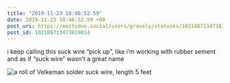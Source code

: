 ```yaml
---
title: "2019-11-23 18:46:52.59"
date: 2019-11-23 18:46:52.59 +00
post_uri: https://mastodon.social/users/gravely/statuses/103188713473819014
post_id: 103188713473819014
---
```

i keep calling this suck wire “pick up”, like i’m working with rubber sement and as if “suck wire” wasn’t a great name


![a roll of Velkeman solder suck wire, length 5 feet](/images/21939324.jpeg)

